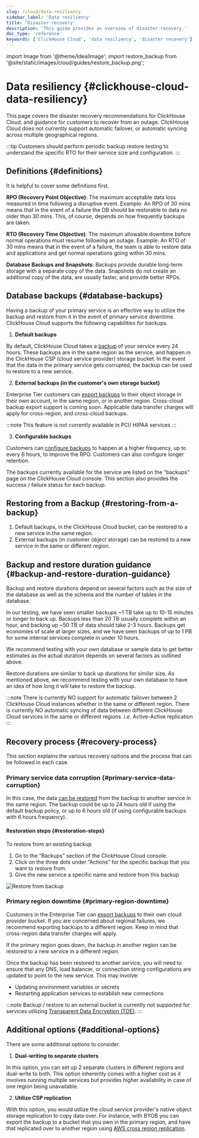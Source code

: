 ```yaml
---
slug: /cloud/data-resiliency
sidebar_label: 'Data resiliency'
title: 'Disaster recovery'
description: 'This guide provides an overview of disaster recovery.'
doc_type: 'reference'
keywords: ['ClickHouse Cloud', 'data resiliency', 'disaster recovery']
---
```


import Image from '@theme/IdealImage';
import restore_backup from '@site/static/images/cloud/guides/restore_backup.png';

# Data resiliency {#clickhouse-cloud-data-resiliency}

This page covers the disaster recovery recommendations for ClickHouse Cloud, and guidance for customers to recover from an outage.
ClickHouse Cloud does not currently support automatic failover, or automatic syncing across multiple geographical regions.

:::tip
Customers should perform periodic backup restore testing to understand the specific RTO for their service size and configuration.
:::

## Definitions {#definitions}

It is helpful to cover some definitions first.

**RPO (Recovery Point Objective)**: The maximum acceptable data loss measured in time following a disruptive event. Example: An RPO of 30 mins means that in the event of a failure the DB should be restorable to data no older than 30 mins. This, of course, depends on how frequently backups are taken.

**RTO (Recovery Time Objective)**: The maximum allowable downtime before normal operations must resume following an outage. Example: An RTO of 30 mins means that in the event of a failure, the team is able to restore data and applications and get normal operations going within 30 mins.

**Database Backups and Snapshots**: Backups provide durable long-term storage with a separate copy of the data. Snapshots do not create an additional copy of the data, are usually faster, and provide better RPOs.

## Database backups {#database-backups}

Having a backup of your primary service is an effective way to utilize the backup and restore from it in the event of primary service downtime.
ClickHouse Cloud supports the following capabilities for backups.

1. **Default backups**

By default, ClickHouse Cloud takes a [backup](/cloud/manage/backups) of your service every 24 hours.
These backups are in the same region as the service, and happen in the ClickHouse CSP (cloud service provider) storage bucket.
In the event that the data in the primary service gets corrupted, the backup can be used to restore to a new service.

2. **External backups (in the customer's own storage bucket)**

Enterprise Tier customers can [export backups](/cloud/manage/backups/export-backups-to-own-cloud-account) to their object storage in their own account, in the same region, or in another region.
Cross-cloud backup export support is coming soon.
Applicable data transfer charges will apply for cross-region, and cross-cloud backups.

:::note
This feature is not currently available in PCI/ HIPAA services
:::

3. **Configurable backups**

Customers can [configure backups](/cloud/manage/backups/configurable-backups) to happen at a higher frequency, up to every 6 hours, to improve the RPO.
Customers can also configure longer retention.

The backups currently available for the service are listed on the “backups” page on the ClickHouse Cloud console.
This section also provides the success / failure status for each backup.

## Restoring from a Backup {#restoring-from-a-backup}

1. Default backups, in the ClickHouse Cloud bucket, can be restored to a new service in the same region.
2. External backups (in customer object storage) can be restored to a new service in the same or different region.

## Backup and restore duration guidance {#backup-and-restore-duration-guidance}

Backup and restore durations depend on several factors such as the size of the database as well as the schema and the number of tables in the database.

In our testing, we have seen smaller backups ~1 TB take up to 10-15 minutes or longer to back up.
Backups less than 20 TB usually complete within an hour, and backing up ~50 TB of data should take 2-3 hours.
Backups get economies of scale at larger sizes, and we have seen backups of up to 1 PB for some internal services complete in under 10 hours.

We recommend testing with your own database or sample data to get better estimates as the actual duration depends on several factors as outlined above.

Restore durations are similar to back up durations for similar size.
As mentioned above, we recommend testing with your own database to have an idea of how long it will take to restore the backup.

:::note
There is currently NO support for automatic failover between 2 ClickHouse Cloud instances whether in the same or different region.
There is currently NO automatic syncing of data between different ClickHouse Cloud services in the same or different regions .i.e. Active-Active replication
:::

## Recovery process {#recovery-process}

This section explains the various recovery options and the process that can be followed in each case.

### Primary service data corruption {#primary-service-data-corruption}

In this case, the data [can be restored](/cloud/manage/backups/overview#restore-a-backup) from the backup to another service in the same region.
The backup could be up to 24 hours old if using the default backup policy, or up to 6 hours old (if using configurable backups with 6 hours frequency).

#### Restoration steps {#restoration-steps}

To restore from an existing backup

<VerticalStepper headerLevel="list">

1. Go to the “Backups” section of the ClickHouse Cloud console.
2. Click on the three dots under “Actions” for the specific backup that you want to restore from.
3. Give the new service a specific name and restore from this backup

<Image img={restore_backup} size="md" alt="Restore from backup"/>

</VerticalStepper>

### Primary region downtime {#primary-region-downtime}

Customers in the Enterprise Tier can [export backups](/cloud/manage/backups/export-backups-to-own-cloud-account) to their own cloud provider bucket.
If you are concerned about regional failures, we recommend exporting backups to a different region.
Keep in mind that cross-region data transfer charges will apply.

If the primary region goes down, the backup in another region can be restored to a new service in a different region.

Once the backup has been restored to another service, you will need to ensure that any DNS, load balancer, or connection string configurations are updated to point to the new service.
This may involve:

- Updating environment variables or secrets
- Restarting application services to establish new connections

:::note
Backup / restore to an external bucket is currently not supported for services utilizing [Transparent Data Encryption (TDE)](/cloud/security/cmek#transparent-data-encryption-tde).
:::

## Additional options {#additional-options}

There are some additional options to consider.

1. **Dual-writing to separate clusters**

In this option, you can set up 2 separate clusters in different regions and dual-write to both.
This option inherently comes with a higher cost as it involves running multiple services but provides higher availability in case of one region being unavailable.

2. **Utilize CSP replication**

With this option, you would utilize the cloud service provider's native object storage replication to copy data over.
For instance, with BYOB you can export the backup to a bucket that you own in the primary region, and have that replicated over to another region using [AWS cross region replication](https://docs.aws.amazon.com/AmazonS3/latest/userguide/replication.html).
